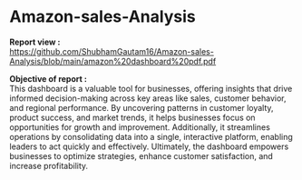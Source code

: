# Amazon-sales-Analysis
**Report view :**<br/>
https://github.com/ShubhamGautam16/Amazon-sales-Analysis/blob/main/amazon%20dashboard%20pdf.pdf <br/>
    
**Objective of report :**<br/>
This dashboard is a valuable tool for businesses, offering insights that drive informed decision-making across key areas like sales, customer behavior, and regional performance. By uncovering patterns in customer loyalty, product success, and market trends, it helps businesses focus on opportunities for growth and improvement. Additionally, it streamlines operations by consolidating data into a single, interactive platform, enabling leaders to act quickly and effectively. Ultimately, the dashboard empowers businesses to optimize strategies, enhance customer satisfaction, and increase profitability.<br/>
